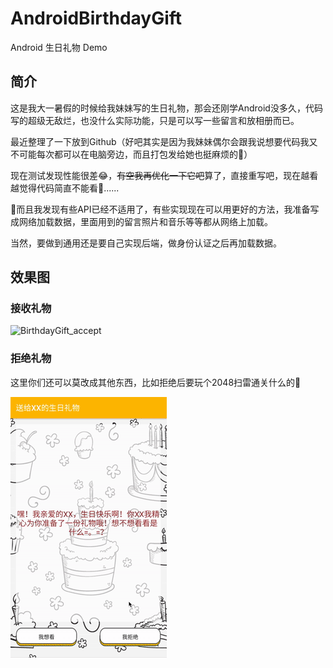 # AndroidBirthdayGift
Android 生日礼物 Demo

## 简介
这是我大一暑假的时候给我妹妹写的生日礼物，那会还刚学Android没多久，代码写的超级无敌烂，也没什么实际功能，只是可以写一些留言和放相册而已。

最近整理了一下放到Github（好吧其实是因为我妹妹偶尔会跟我说想要代码我又不可能每次都可以在电脑旁边，而且打包发给她也挺麻烦的🙈）

现在测试发现性能很差😂，~~有空我再优化一下它吧~~算了，直接重写吧，现在越看越觉得代码简直不能看🙈......

🙈而且我发现有些API已经不适用了，有些实现现在可以用更好的方法，我准备写成网络加载数据，里面用到的留言照片和音乐等等都从网络上加载。

当然，要做到通用还是要自己实现后端，做身份认证之后再加载数据。

## 效果图
### 接收礼物
![BirthdayGift_accept](media/BirthdayGift_accept.gif)

### 拒绝礼物
这里你们还可以莫改成其他东西，比如拒绝后要玩个2048扫雷通关什么的🌚

![BirthdayGift_refused](media/BirthdayGift_refused.gif)

